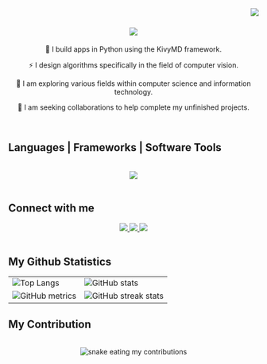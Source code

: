 <img align="right" src="https://visitor-badge.laobi.icu/badge?page_id=KyleDarren.KyleDarren" />

<h1 align="center">
    <img src="https://readme-typing-svg.herokuapp.com/?font=Righteous&size=35&center=true&vCenter=true&width=500&height=70&duration=5000&lines=Hi+There!+👋;+I'm+Kyle+Darren+Laguerta;Student+From+Bicol+University" />
</h1>

<div align="center">
    
💬  I build apps in Python using the KivyMD framework.<br>
    
⚡  I design algorithms specifically in the field of computer vision.<br>

🔭  I am exploring various fields within computer science and information technology.<br>

🌱  I am seeking collaborations to help complete my unfinished projects.
 </div>
<br>
<h2>Languages | Frameworks | Software Tools</h2>
<br/>
<div align="center">
    <img src="https://skillicons.dev/icons?i=c,python,tensorflow,javascript,vscode,html,css,react,nodejs" />
</div>
<br>
<h2>Connect with me</h2>
<div align="center"> 
  <a href="mailto:laguertakyledarren@gmail.com">
    <img src="https://img.shields.io/badge/Gmail-333333?style=for-the-badge&logo=gmail&logoColor=red" />
  </a>
  <a href="https://www.linkedin.com/in/kyle-darren-laguerta-b6a639312/" target="_blank">
    <img src="https://img.shields.io/badge/LinkedIn-0077B5?style=for-the-badge&logo=linkedin&logoColor=white" target="_blank" />
  </a>
  <a href="https://www.facebook.com/profile.php?id=100073194800153" target="_blank">
    <img src="https://img.shields.io/badge/Facebook-3B5998?style=for-the-badge&logo=facebook&logoColor=white" target="_blank" />
  </a>
</div>
<br>
<h2>My Github Statistics</h2>
<div align="center">

<table>
  <tr>
    <td><img src="https://github-readme-stats.vercel.app/api/top-langs/?username=KyleDarren" alt="Top Langs" /></td>
    <td><img src="https://github-readme-stats.vercel.app/api?username=KyleDarren&show_icons=true&count_private=true" alt="GitHub stats" /></td>
  </tr>
  <tr>
    <td><img src="https://metrics.lecoq.io/KyleDarren" alt="GitHub metrics" /></td>
    <td><img src="https://streak-stats.demolab.com/?user=KyleDarren" alt="GitHub streak stats" /></td>
  </tr>
</table>

</div>

<h2>My Contribution</h2>
<div align="center">
  <br>
  <img alt="snake eating my contributions" src="https://raw.githubusercontent.com/kyleDarren/kyleDarren/output/github-contribution-grid-snake.svg" />
  <br/><br/><br/>
</div>

